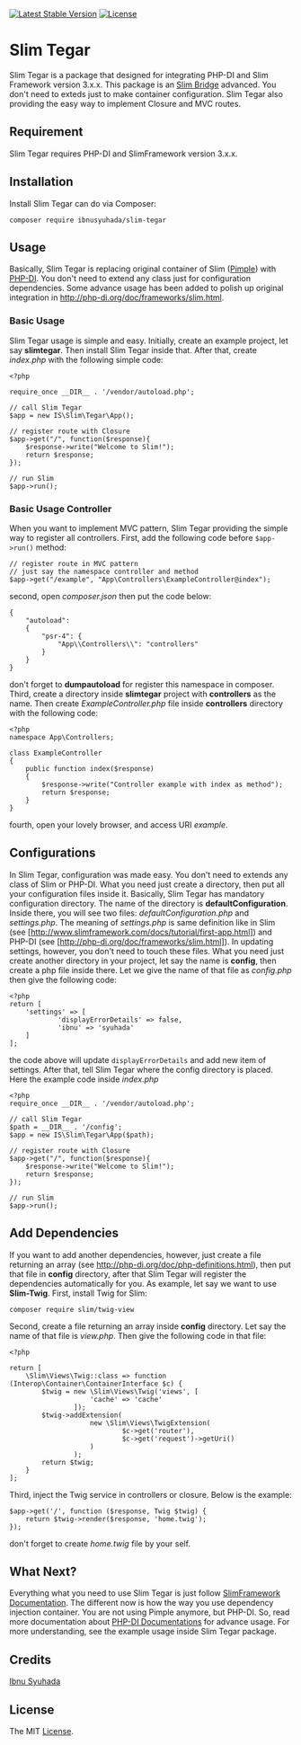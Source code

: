 [![Latest Stable Version](https://poser.pugx.org/ibnusyuhada/slim-tegar/v/stable?format=flat-square)](https://packagist.org/packages/ibnusyuhada/slim-tegar) [![License](https://poser.pugx.org/ibnusyuhada/slim-tegar/license?format=flat-square)](https://packagist.org/packages/ibnusyuhada/slim-tegar)

# Slim Tegar

Slim Tegar is a package that designed for integrating PHP-DI and Slim Framework version 3.x.x. This package is an [Slim Bridge](http://php-di.org/doc/frameworks/slim.html) advanced. You don't need to exteds just to make container configuration. Slim Tegar also providing the easy way to implement Closure and MVC routes.


## Requirement

Slim Tegar requires PHP-DI and SlimFramework version 3.x.x.


## Installation

Install Slim Tegar can do via Composer:
```
composer require ibnusyuhada/slim-tegar
```

## Usage

Basically, Slim Tegar is replacing original container of Slim ([Pimple](http://pimple.sensiolabs.org/)) with [PHP-DI](http://php-di.org/). You don't need to extend any class just for configuration dependencies. Some advance usage has been added to polish up original integration in http://php-di.org/doc/frameworks/slim.html.

### Basic Usage

Slim Tegar usage is simple and easy. Initially, create an example project, let say **slimtegar**. Then install Slim Tegar inside that. After that, create *index.php* with the following simple code:

```
<?php

require_once __DIR__ . '/vendor/autoload.php';

// call Slim Tegar
$app = new IS\Slim\Tegar\App();

// register route with Closure
$app->get("/", function($response){
    $response->write("Welcome to Slim!");
    return $response;
});

// run Slim
$app->run();
```

### Basic Usage Controller

When you want to implement MVC pattern, Slim Tegar providing the simple way to register all controllers. First, add the following code before `$app->run()` method:

```
// register route in MVC pattern
// just say the namespace controller and method
$app->get("/example", "App\Controllers\ExampleController@index");
```

second, open *composer.json* then put the code below:

```
{
	"autoload":
	{
		"psr-4": {
			"App\\Controllers\\": "controllers"
		}
	}
}
```

don't forget to **dumpautoload** for register this namespace in composer. Third, create a directory inside **slimtegar** project with **controllers** as the name. Then create *ExampleController.php* file  inside **controllers** directory with the following code:

```
<?php
namespace App\Controllers;

class ExampleController
{
	public function index($response)
	{
		$response->write("Controller example with index as method");
		return $response;
	}
}
```

fourth, open your lovely browser, and access URI *example*.


## Configurations

In Slim Tegar, configuration was made easy. You don't need to extends any class of Slim or PHP-DI. What you need just create a directory, then put all your configuration files inside it. Basically, Slim Tegar has mandatory configuration directory. The name of the directory is **defaultConfiguration**. Inside there, you will see two files: *defaultConfiguration.php* and *settings.php*. The meaning of *settings.php* is same definition like in Slim (see [http://www.slimframework.com/docs/tutorial/first-app.html]) and PHP-DI (see [http://php-di.org/doc/frameworks/slim.html]). In updating settings, however, you don't need to touch these files. What you need just create another directory in your project, let say the name is **config**, then create a php file inside there. Let we give the name of that file as *config.php* then give the following code:

```
<?php
return [
    'settings' => [
			'displayErrorDetails' => false,
    		'ibnu' => 'syuhada'
	]
];
```

the code above will update `displayErrorDetails` and add new item of settings. After that, tell Slim Tegar where the config directory is placed. Here the example code inside *index.php*

```
<?php
require_once __DIR__ . '/vendor/autoload.php';

// call Slim Tegar
$path = __DIR__ . '/config';
$app = new IS\Slim\Tegar\App($path);

// register route with Closure
$app->get("/", function($response){
    $response->write("Welcome to Slim!");
    return $response;
});

// run Slim
$app->run();
```

## Add Dependencies

If you want to add another dependencies, however, just create a file returning an array (see http://php-di.org/doc/php-definitions.html), then put that file in **config** directory, after that Slim Tegar will register the dependencies automatically for you. As example, let say we want to use **Slim-Twig**. First, install Twig for Slim:

```
composer require slim/twig-view
```

Second, create a file returning an array inside **config** directory. Let say the name of that file is *view.php*. Then give the following code in that file:

```
<?php

return [
	\Slim\Views\Twig::class => function (Interop\Container\ContainerInterface $c) {
		$twig = new \Slim\Views\Twig('views', [
                    'cache' => 'cache'
                ]);
		$twig->addExtension(
					new \Slim\Views\TwigExtension(
							$c->get('router'), 
							$c->get('request')->getUri()
					)
				);
        return $twig;
    }
];
```

Third, inject the Twig service in controllers or closure. Below is the example:

```
$app->get('/', function ($response, Twig $twig) {
	return $twig->render($response, 'home.twig');
});
```

don't forget to create *home.twig* file by your self.


## What Next?

Everything what you need to use Slim Tegar is just follow [SlimFramework Documentation](http://www.slimframework.com/docs/). The different now is how the way you use dependency injection container. You are not using Pimple anymore, but PHP-DI. So, read more documentation about [PHP-DI Documentations](http://php-di.org/doc/) for advance usage. For more understanding, see the example usage inside Slim Tegar package.


## Credits

[Ibnu Syuhada](https://github.com/ibnusyuhadap3)


## License

The MIT [License](https://github.com/ibnusyuhadap3/slim-tegar/blob/master/LICENSE.md).

